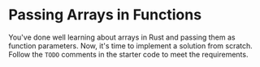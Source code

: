 # Passing Arrays in Functions

You've done well learning about arrays in Rust and passing them as function parameters. Now, it's time to implement a solution from scratch. Follow the `TODO` comments in the starter code to meet the requirements.